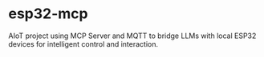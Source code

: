 # esp32-mcp
AIoT project using MCP Server and MQTT to bridge LLMs with local ESP32 devices for intelligent control and interaction.
